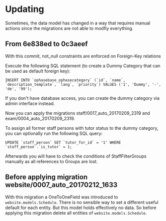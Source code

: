 # Updating #

Sometimes, the data model has changed in a way that requires manual actions since the migrations are not able to modfiy everything.

## From 6e838ed to 0c3aeef ##

With this commit, not_null constraints are enforced on Foreign-Key relations 

Execute the following SQL statement (to create a Dummy Category that can be used as default foreign key):

```
INSERT INTO `ophasebase_ophasecategory` (`id`, `name`, `description_template`, `lang`, `priority`) VALUES ('1', 'Dummy', '-', 'de', '99');
```

If you don't have database access, you can create the dummy category via admin interface instead.

Now you can apply the migrations staff/0017\_auto\_20170209\_2319 and exam/0004\_auto\_20170209\_2319.

To assign all former staff persons with tutor status to the dummy category, you can optionally run the following SQL query:

```
UPDATE `staff_person` SET `tutor_for_id` = '1' WHERE `staff_person`.`is_tutor` = 1; 
```

Afterwards you will have to check the conditions of StaffFilterGroups manually as all references to Groups are lost.

## Before applying migration website/0007\_auto\_20170212\_1633 ##

With this migration a OneToOneField was introduced to `website.models.Schedule`.
There is no sensible way to set a different useful default for each entity.
But this model holds effectively no data.
So before applying this migration delete all entities of `website.models.Schedule`.
